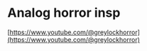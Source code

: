 # Analog horror insp

[https://www.youtube.com/@greylockhorror](https://www.youtube.com/@greylockhorror)